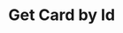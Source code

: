# Get Card by Id

<api-endpoint openapi-path="../../Writerside/openapi.yaml" method="GET" endpoint="/api/v1/cards/{id}"/>
